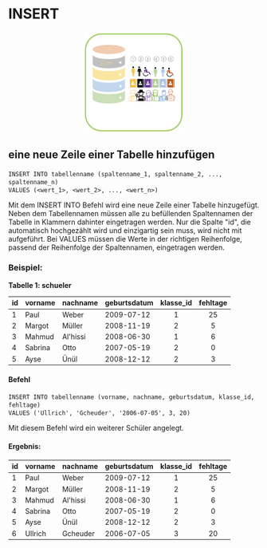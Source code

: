 # INSERT

<center><img src="../images/Insert.png" width="200px"></center>

## eine neue Zeile einer Tabelle hinzufügen

```
INSERT INTO tabellenname (spaltenname_1, spaltenname_2, ..., spaltenname_n) 
VALUES (<wert_1>, <wert_2>, ..., <wert_n>)
```
Mit dem INSERT INTO Befehl wird eine neue Zeile einer Tabelle hinzugefügt. Neben dem Tabellennamen müssen alle zu befüllenden Spaltennamen der Tabelle in Klammern dahinter eingetragen werden. Nur die Spalte "id", die automatisch hochgezählt wird und einzigartig sein muss, wird nicht mit aufgeführt. Bei VALUES müssen die Werte in der richtigen Reihenfolge, passend der Reihenfolge der Spaltennamen, eingetragen werden.


### Beispiel:

**Tabelle 1: schueler**

|id| vorname   | nachname | geburtsdatum | klasse_id | fehltage |
|--|--------   | -------- | ------------ | :-------: |:-:|
|1 | Paul      | Weber    | 2009-07-12   |     1     |25|
|2 | Margot    | Müller   | 2008-11-19   |     2     |5|
|3 | Mahmud    | Al'hissi | 2008-06-30   |     1     |6|
|4 | Sabrina   |  Otto    | 2007-05-19   |     2     |0|
|5 | Ayse      | Ünül     | 2008-12-12   |     2     |3|

#### Befehl

<a class="runSqlVerine" href="https://sulkar.github.io/SQLverine/" target="_blank"><i class="fa fa-2x fa-arrow-right" ></i></a>
```
INSERT INTO tabellenname (vorname, nachname, geburtsdatum, klasse_id, fehltage) 
VALUES ('Ullrich', 'Gcheuder', '2006-07-05', 3, 20)
```
Mit diesem Befehl wird ein weiterer Schüler angelegt.

#### Ergebnis:

|id| vorname   | nachname | geburtsdatum | klasse_id | fehltage |
|--|--------   | -------- | ------------ | :-------: |:-:|
|1 | Paul      | Weber    | 2009-07-12   |     1     |25|
|2 | Margot    | Müller   | 2008-11-19   |     2     |5|
|3 | Mahmud    | Al'hissi | 2008-06-30   |     1     |6|
|4 | Sabrina   |  Otto    | 2007-05-19   |     2     |0|
|5 | Ayse      | Ünül     | 2008-12-12   |     2     |3|
|6 | Ullrich   | Gcheuder     | 2006-07-05   |     3     |20|


